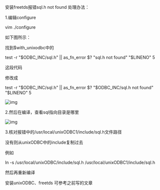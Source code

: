 安装freetds报错sql.h not found 处理办法：

1.编辑configure

vim ./configure

如下图所示：

找到$with_unixodbc中的

test -r "$ODBC_INC/sql.h" || as_fn_error $? "sql.h not found" "$LINENO" 5

这段代码

修改成

test -r "$ODBC_INC/sql.h" || as_fn_error $? "$ODBC_INC/sql.h not found" "$LINENO" 5

![img](F:\github\markDownDoc\Zabbix\assets\677a83dc76b148f3a442e177528c5e2a.png)

2.然后在编译，查看sql指向目录是哪里

![img](F:\github\markDownDoc\Zabbix\assets\8b719e8f55d24de680229fb6914a9d01.png)

3.核对报错中的/usr/local/unixODBC1/include/sql.h文件路径

没有则从unixODBC中的include复制过去

例如

ln -s /usr/local/unixODBC/include/sql.h  /usr/local/unixODBC1/include/sql.h

然后再重新编译

安装unixODBC、freetds 可参考之前写的文章